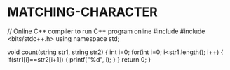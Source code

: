 # MATCHING-CHARACTER



// Online C++ compiler to run C++ program online
#include <iostream>
#include <bits/stdc++.h>
using namespace std;

void count(string str1, string str2)
{
    int i=0;
    for(int i=0; i<str1.length(); i++)
    {
        if(str1[i]==str2[i+1])
        {
            printf("%d", i);
        }
    }
    return 0;
}

